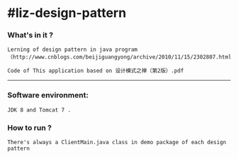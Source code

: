 #liz-design-pattern
==========

### What's in it ?

    Lerning of design pattern in java program（http://www.cnblogs.com/beijiguangyong/archive/2010/11/15/2302807.html）

    Code of This application based on 设计模式之禅（第2版）.pdf

---

### Software environment:

    JDK 8 and Tomcat 7 .

### How to run ?

    There's always a ClientMain.java class in demo package of each design pattern
